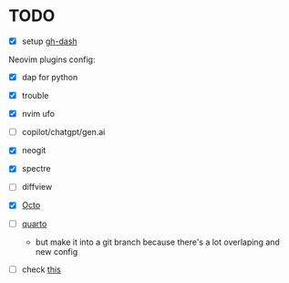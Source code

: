 # TODO

- [X] setup [gh-dash](https://dlvhdr.github.io/gh-dash/configuration/)

Neovim plugins config:

- [X] dap for python
- [X] trouble
- [X] nvim ufo
- [ ] copilot/chatgpt/gen.ai
- [X] neogit
- [X] spectre
- [ ] diffview
- [X] [Octo](https://github.com/pwntester/octo.nvim)
- [ ] [quarto](https://youtu.be/hp7FFr9oM1k?si=P3FPwoFy9vi1goVj)
  - but make it into a git branch because there's a lot overlaping and new config

- [ ] check [this](https://github.com/dlvhdr/dotfiles/tree/main/.config/nvim)
